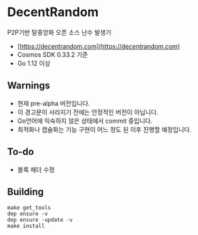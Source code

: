 # DecentRandom

P2P기반 탈중앙화 오픈 소스 난수 발생기

- [https://decentrandom.com](https://decentrandom.com)
- Cosmos SDK 0.33.2 기준
- Go 1.12 이상

## Warnings

- 현재 pre-alpha 버전입니다.
- 이 경고문이 사라지기 전에는 안정적인 버전이 아닙니다.
- Go언어에 익숙하지 않은 상태에서 commit 중입니다.
- 최적화나 캡슐화는 기능 구현이 어느 정도 된 이후 진행할 예정입니다.

## To-do

- 블록 헤더 수정

## Building

    make get_tools
    dep ensure -v
    dep ensure -update -v
    make install
